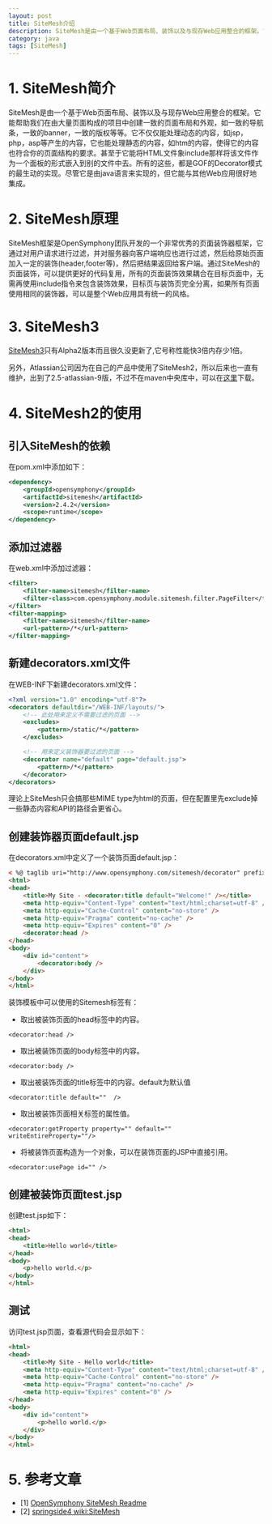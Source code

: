 ```yaml
---
layout: post
title: SiteMesh介绍
description: SiteMesh是由一个基于Web页面布局、装饰以及与现存Web应用整合的框架。它能帮助我们在由大量页面构成的项目中创建一致的页面布局和外观，如一致的导航条，一致的banner，一致的版权等等。它不仅仅能处理动态的内容，如jsp，php，asp等产生的内容，它也能处理静态的内容，如htm的内容，使得它的内容也符合你的页面结构的要求。甚至于它能将HTML文件象include那样将该文件作为一个面板的形式嵌入到别的文件中去。所有的这些，都是GOF的Decorator模式的最生动的实现。尽管它是由java语言来实现的，但它能与其他Web应用很好地集成
category: java
tags: [SiteMesh]
---
```


# 1. SiteMesh简介

SiteMesh是由一个基于Web页面布局、装饰以及与现存Web应用整合的框架。它能帮助我们在由大量页面构成的项目中创建一致的页面布局和外观，如一致的导航条，一致的banner，一致的版权等等。它不仅仅能处理动态的内容，如jsp，php，asp等产生的内容，它也能处理静态的内容，如htm的内容，使得它的内容也符合你的页面结构的要求。甚至于它能将HTML文件象include那样将该文件作为一个面板的形式嵌入到别的文件中去。所有的这些，都是GOF的Decorator模式的最生动的实现。尽管它是由java语言来实现的，但它能与其他Web应用很好地集成。

# 2. SiteMesh原理

SiteMesh框架是OpenSymphony团队开发的一个非常优秀的页面装饰器框架，它通过对用户请求进行过滤，并对服务器向客户端响应也进行过滤，然后给原始页面加入一定的装饰(header,footer等)，然后把结果返回给客户端。通过SiteMesh的页面装饰，可以提供更好的代码复用，所有的页面装饰效果耦合在目标页面中，无需再使用include指令来包含装饰效果，目标页与装饰页完全分离，如果所有页面使用相同的装饰器，可以是整个Web应用具有统一的风格。

# 3. SiteMesh3

[SiteMesh3](https://github.com/sitemesh/sitemesh3)只有Alpha2版本而且很久没更新了,它号称性能快3倍内存少1倍。

另外，Atlassian公司因为在自己的产品中使用了SiteMesh2，所以后来也一直有维护，出到了2.5-atlassian-9版，不过不在maven中央库中，可以在[这里](https://maven-us.nuxeo.org/nexus/content/groups/public/opensymphony/sitemesh/2.5-atlassian-9/)下载。

<!-- more -->

# 4. SiteMesh2的使用

## 引入SiteMesh的依赖

在pom.xml中添加如下：

```xml
<dependency>
	<groupId>opensymphony</groupId>
	<artifactId>sitemesh</artifactId>
	<version>2.4.2</version>
	<scope>runtime</scope>
</dependency>
```

## 添加过滤器

在web.xml中添加过滤器：

```xml
<filter>
	<filter-name>sitemesh</filter-name>
	<filter-class>com.opensymphony.module.sitemesh.filter.PageFilter</filter-class>
</filter>
<filter-mapping>
	<filter-name>sitemesh</filter-name>
	<url-pattern>/*</url-pattern>
</filter-mapping>
```

## 新建decorators.xml文件

在WEB-INF下新建decorators.xml文件：

```xml
<?xml version="1.0" encoding="utf-8"?>
<decorators defaultdir="/WEB-INF/layouts/">
    <!-- 此处用来定义不需要过滤的页面 -->
    <excludes>
        <pattern>/static/*</pattern>
    </excludes>

    <!-- 用来定义装饰器要过滤的页面 -->
    <decorator name="default" page="default.jsp">
        <pattern>/*</pattern>
    </decorator>
</decorators>
```

理论上SiteMesh只会搞那些MIME type为html的页面，但在配置里先exclude掉一些静态内容和API的路径会更省心。



## 创建装饰器页面default.jsp

在decorators.xml中定义了一个装饰页面default.jsp：

```html
< %@ taglib uri="http://www.opensymphony.com/sitemesh/decorator" prefix="decorator" %>
<html>
<head>
    <title>My Site - <decorator:title default="Welcome!" /></title>
    <meta http-equiv="Content-Type" content="text/html;charset=utf-8" />
    <meta http-equiv="Cache-Control" content="no-store" />
    <meta http-equiv="Pragma" content="no-cache" />
    <meta http-equiv="Expires" content="0" />
    <decorator:head />
</head>
<body>
    <div id="content">
    	<decorator:body />
    </div>
</body>
</html>
```

装饰模板中可以使用的Sitemesh标签有：

- 取出被装饰页面的head标签中的内容。

```
<decorator:head />
```

- 取出被装饰页面的body标签中的内容。

```
<decorator:body />
```

- 取出被装饰页面的title标签中的内容。default为默认值

```
<decorator:title default=""  />
```

- 取出被装饰页面相关标签的属性值。

```
<decorator:getProperty property="" default=""  writeEntireProperty=""/>
```

- 将被装饰页面构造为一个对象，可以在装饰页面的JSP中直接引用。

```
<decorator:usePage id="" />
```

## 创建被装饰页面test.jsp

创建test.jsp如下：

```html
<html>
<head>
    <title>Hello world</title>
</head>
<body>
    <p>hello world.</p>
</body>
</html>
```

## 测试

访问test.jsp页面，查看源代码会显示如下：

```html
<html>
<head>
    <title>My Site - Hello world</title>
    <meta http-equiv="Content-Type" content="text/html;charset=utf-8" />
    <meta http-equiv="Cache-Control" content="no-store" />
    <meta http-equiv="Pragma" content="no-cache" />
    <meta http-equiv="Expires" content="0" />
</head>
<body>
	<div id="content">
   		<p>hello world.</p>
	</div>
</body>
</html>
```

# 5. 参考文章

- [1] [OpenSymphony SiteMesh Readme](https://github.com/sitemesh/sitemesh2#readme)
- [2] [springside4 wiki:SiteMesh](https://github.com/springside/springside4/wiki/SiteMesh)
